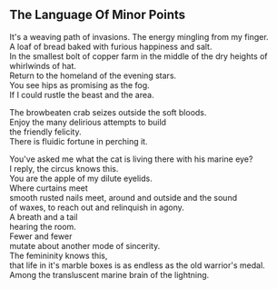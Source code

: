 The Language Of Minor Points
----------------------------
It's a weaving path of invasions. The energy mingling from my finger.  
A loaf of bread baked with furious happiness and salt.  
In the smallest bolt of copper farm in the middle of the dry heights of whirlwinds of hat.  
Return to the homeland of the evening stars.  
You see hips as promising as the fog.  
If I could rustle the beast and the area.  
  
The browbeaten crab seizes outside the soft bloods.  
Enjoy the many delirious attempts to build  
the friendly felicity.  
There is fluidic fortune in perching it.  
  
You've asked me what the cat is living there with his marine eye?  
I reply, the circus knows this.  
You are the apple of my dilute eyelids.  
Where curtains meet  
smooth rusted nails meet, around and outside and the sound  
of waxes, to reach out and relinquish in agony.  
A breath and a tail  
hearing the room.  
Fewer and fewer  
mutate about another mode of sincerity.  
The femininity knows this,  
that life in it's marble boxes is as endless as the old warrior's medal.  
Among the transluscent marine brain of the lightning.  
